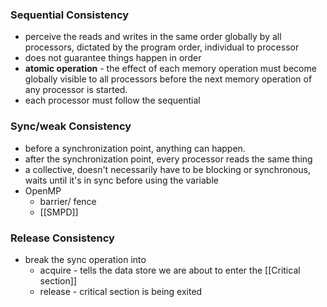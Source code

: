 ### Sequential Consistency
- perceive the reads and writes in the same order globally by all processors, dictated by the program order, individual to processor
- does not guarantee things happen in order
- **atomic operation** - the effect of each memory operation must become globally visible to all processors before the next memory operation of any processor is started. 
- each processor must follow the sequential 


### Sync/weak Consistency
- before a synchronization point, anything can happen. 
- after the synchronization point, every processor reads the same thing
- a collective, doesn't necessarily have to be blocking or synchronous, waits until it's in sync before using the variable
- OpenMP
	- barrier/ fence
	- [[SMPD]]
### Release Consistency
- break the sync operation into
	- acquire - tells the data store we are about to enter the [[Critical section]]
	- release - critical section is being exited
